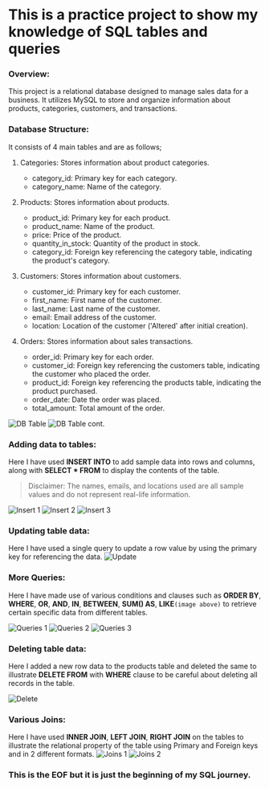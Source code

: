 # This is a practice project to show my knowledge of SQL tables and queries

### Overview:
This project is a relational database designed to manage sales data for a business. It utilizes MySQL to store and organize information about products, categories, customers, and transactions.

### Database Structure:
It consists of 4 main tables and are as follows;
  1. Categories: Stores information about product categories.
     * category_id: Primary key for each category.
     * category_name: Name of the category.

  2. Products: Stores information about products.
     *  product_id: Primary key for each product.
     *  product_name: Name of the product.
     *  price: Price of the product.
     *  quantity_in_stock: Quantity of the product in stock.
     *  category_id: Foreign key referencing the category table, indicating the product's category.

  3. Customers: Stores information about customers.
     * customer_id: Primary key for each customer.
     * first_name: First name of the customer.
     * last_name: Last name of the customer.
     * email: Email address of the customer.
     * location: Location of the customer ('Altered' after initial creation).

  4. Orders: Stores information about sales transactions.
     * order_id: Primary key for each order.
     * customer_id: Foreign key referencing the customers table, indicating the customer who placed the order.
     * product_id: Foreign key referencing the products table, indicating the product purchased.
     * order_date: Date the order was placed.
     * total_amount: Total amount of the order.

![DB Table](https://github.com/deeks02/MySQL-Learning/blob/main/Screenshots/Screenshot%2001.png)
![DB Table cont.](https://github.com/deeks02/MySQL-Learning/blob/main/Screenshots/Screenshot%2002.png)

### Adding data to tables:
Here I have used __INSERT INTO__ to add sample data into rows and columns, along with __SELECT * FROM__ to display the contents of the table.
 
> Disclaimer: The names, emails, and locations used are all sample values and do not represent real-life information.

![Insert 1](https://github.com/deeks02/MySQL-Learning/blob/main/Screenshots/Screenshot%2003.png)
![Insert 2](https://github.com/deeks02/MySQL-Learning/blob/main/Screenshots/Screenshot%2004.png)
![Insert 3](https://github.com/deeks02/MySQL-Learning/blob/main/Screenshots/Screenshot%2005.png)

### Updating table data:
Here I have used a single query to update a row value by using the primary key for referencing the data.
![Update](https://github.com/deeks02/MySQL-Learning/blob/main/Screenshots/Screenshot%2006(Update).png)

### More Queries:
Here I have made use of various conditions and clauses such as __ORDER BY__, __WHERE__, __OR__, __AND__, __IN__, __BETWEEN__, __SUM() AS__, __LIKE__`(image above)` to retrieve certain specific data from different tables.

![Queries 1](https://github.com/deeks02/MySQL-Learning/blob/main/Screenshots/Screenshot%2006(Crop).png)
![Queries 2](https://github.com/deeks02/MySQL-Learning/blob/main/Screenshots/Screenshot%2007.png)
![Queries 3](https://github.com/deeks02/MySQL-Learning/blob/main/Screenshots/Screenshot%2008.png)

### Deleting table data:
Here I added a new row data to the products table and deleted the same to illustrate __DELETE FROM__ with __WHERE__ clause to be careful about deleting all records in the table.

![Delete](https://github.com/deeks02/MySQL-Learning/blob/main/Screenshots/Screenshot%2009.png)

### Various Joins:
Here I have used __INNER JOIN__, __LEFT JOIN__, __RIGHT JOIN__ on the tables to illustrate the relational property of the table using Primary and Foreign keys and in 2 different formats.
![Joins 1](https://github.com/deeks02/MySQL-Learning/blob/main/Screenshots/Screenshot%2010.png)
![Joins 2](https://github.com/deeks02/MySQL-Learning/blob/main/Screenshots/Screenshot%2011.png)


### This is the EOF but it is just the beginning of my SQL journey.
